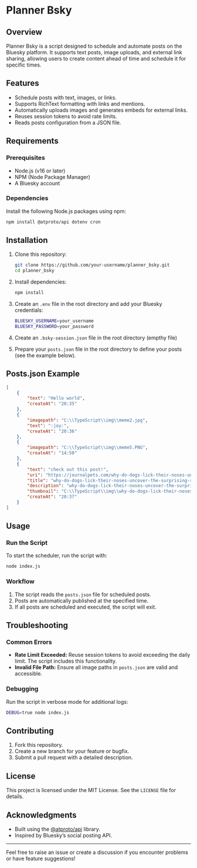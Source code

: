 # Planner Bsky

## Overview
Planner Bsky is a script designed to schedule and automate posts on the Bluesky platform. It supports text posts, image uploads, and external link sharing, allowing users to create content ahead of time and schedule it for specific times.

## Features
- Schedule posts with text, images, or links.
- Supports RichText formatting with links and mentions.
- Automatically uploads images and generates embeds for external links.
- Reuses session tokens to avoid rate limits.
- Reads posts configuration from a JSON file.

## Requirements

### Prerequisites
- Node.js (v16 or later)
- NPM (Node Package Manager)
- A Bluesky account

### Dependencies
Install the following Node.js packages using npm:
```bash
npm install @atproto/api dotenv cron
```

## Installation
1. Clone this repository:
   ```bash
   git clone https://github.com/your-username/planner_bsky.git
   cd planner_bsky
   ```

2. Install dependencies:
   ```bash
   npm install
   ```

3. Create an `.env` file in the root directory and add your Bluesky credentials:
   ```bash
   BLUESKY_USERNAME=your_username
   BLUESKY_PASSWORD=your_password
   ```

4. Create an `.bsky-session.json` file in the root directory (empthy file)

5. Prepare your `posts.json` file in the root directory to define your posts (see the example below).

## Posts.json Example
```json
[
    {
        "text": "Hello world",
        "createAt": "20:35"
    },
    {
        "imagepath": "C:\\TypeScript\\img\\meme2.jpg",
        "text": ":joy:",
        "createAt": "20:36"
    },
    {
        "imagepath": "C:\\TypeScript\\img\\meme5.PNG",
        "createAt": "14:50"
    },
    {
        "text": "check out this post!",
        "uri": "https://journalpets.com/why-do-dogs-lick-their-noses-uncover-the-surprising-reasons/",
        "title": "why-do-dogs-lick-their-noses-uncover-the-surprising-reasons",
        "description": "why-do-dogs-lick-their-noses-uncover-the-surprising-reasons",
        "thumbnail": "C:\\TypeScript\\img\\why-do-dogs-lick-their-noses-close-up-shot-of-a-playful-dog-with-a-bright.webp",
        "createAt": "20:37"
    }
]
```

## Usage

### Run the Script
To start the scheduler, run the script with:
```bash
node index.js
```

### Workflow
1. The script reads the `posts.json` file for scheduled posts.
2. Posts are automatically published at the specified time.
3. If all posts are scheduled and executed, the script will exit.

## Troubleshooting

### Common Errors
- **Rate Limit Exceeded:** Reuse session tokens to avoid exceeding the daily limit. The script includes this functionality.
- **Invalid File Path:** Ensure all image paths in `posts.json` are valid and accessible.

### Debugging
Run the script in verbose mode for additional logs:
```bash
DEBUG=true node index.js
```

## Contributing

1. Fork this repository.
2. Create a new branch for your feature or bugfix.
3. Submit a pull request with a detailed description.

## License
This project is licensed under the MIT License. See the `LICENSE` file for details.

## Acknowledgments
- Built using the [@atproto/api](https://github.com/bluesky-social/atproto) library.
- Inspired by Bluesky’s social posting API.

---
Feel free to raise an issue or create a discussion if you encounter problems or have feature suggestions!

